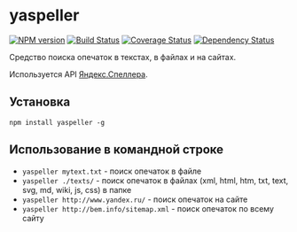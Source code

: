 yaspeller
=========
[![NPM version](https://badge.fury.io/js/yaspeller.svg)](http://badge.fury.io/js/yaspeller)
[![Build Status](https://travis-ci.org/hcodes/yaspeller.png?branch=master)](https://travis-ci.org/hcodes/yaspeller)
[![Coverage Status](https://coveralls.io/repos/hcodes/yaspeller/badge.png?branch=master)](https://coveralls.io/r/hcodes/yaspeller)
[![Dependency Status](https://gemnasium.com/hcodes/yaspeller.svg)](https://gemnasium.com/hcodes/yaspeller)

Средство поиска опечаток в текстах, в файлах и на сайтах.

Используется API [Яндекс.Спеллера](https://tech.yandex.ru/speller/doc/dg/concepts/About-docpage/).

## Установка
`npm install yaspeller -g`
  
## Использование в командной строке
+ `yaspeller mytext.txt` - поиск опечаток в файле
+ `yaspeller ./texts/` - поиск опечаток в файлах (xml, html, htm, txt, text, svg, md, wiki, js, css) в папке
+ `yaspeller http://www.yandex.ru/` - поиск опечаток на сайте
+ `yaspeller http://bem.info/sitemap.xml` - поиск опечаток по всему сайту

